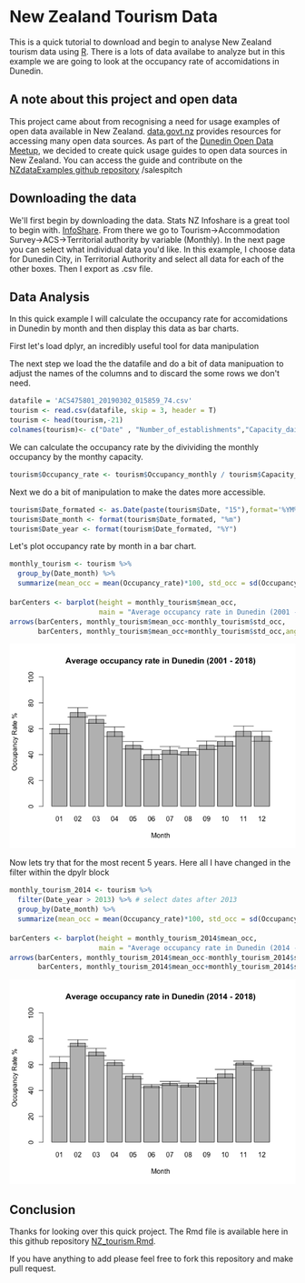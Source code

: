 # New Zealand Tourism Data
This is a quick tutorial to download and begin to analyse New Zealand tourism data using [R](https://www.r-project.org/). There is a lots of data availabe to analyze but in this example we are going to look at the occupancy rate of accomidations in Dunedin. 
## A note about this project and open data
This project came about from recognising a need for usage examples of open data available in New Zealand.  [data.govt.nz](https://data.govt.nz/) provides resources for accessing many open data sources.  As part of the [Dunedin Open Data Meetup](https://www.meetup.com/Dunedin-Open-Data-Meetup/), we decided to create quick usage guides to open data sources in New Zealand.  You can access the guide and contribute on the [NZdataExamples github repository](https://github.com/data-govt-nz/NZdataExamples) /salespitch

## Downloading the data
We'll first begin by downloading the data.  Stats NZ Infoshare is a great tool to begin with.  [InfoShare](http://archive.stats.govt.nz/infoshare/Default.aspx). From there we go to Tourism->Accommodation Survey->ACS->Territorial authority by variable (Monthly).  In the next page you can select what individual data you'd like.  In this example, I choose data for Dunedin City, in Territorial Authority and select all data for each of the other boxes.  Then I export as .csv file.

## Data Analysis
In this quick example I will calculate the occupancy rate for accomidations in Dunedin by month and then display this data as bar charts.  

First let's load dplyr, an incredibly useful tool for data manipulation


The next step we load the the datafile and do a bit of data manipuation to adjust the names of the columns and to discard the some rows we don't need.

```r
datafile = 'ACS475801_20190302_015859_74.csv'
tourism <- read.csv(datafile, skip = 3, header = T)
tourism <- head(tourism,-21)
colnames(tourism)<- c("Date" , "Number_of_establishments","Capacity_daily", "Capacity_monthly", "Occupancy_monthly", "Guest_Arrivals", "Guest_Nights")
```

We can calculate the occupancy rate by the divividing the monthly occupancy by the monthy capacity.

```r
tourism$Occupancy_rate <- tourism$Occupancy_monthly / tourism$Capacity_monthly
```

Next we do a bit of manipulation to make the dates more accessible.

```r
tourism$Date_formated <- as.Date(paste(tourism$Date, "15"),format='%YM%m %d')
tourism$Date_month <- format(tourism$Date_formated, "%m")
tourism$Date_year <- format(tourism$Date_formated, "%Y")
```

Let's plot occupancy rate by month in a bar chart.

```r
monthly_tourism <- tourism %>%
  group_by(Date_month) %>%
  summarize(mean_occ = mean(Occupancy_rate)*100, std_occ = sd(Occupancy_rate)*100)

barCenters <- barplot(height = monthly_tourism$mean_occ,
                      main = "Average occupancy rate in Dunedin (2001 - 2018)", xlab = "Month", ylab = "Occupancy Rate %", ylim=c(0,100), names.arg = monthly_tourism$Date_month)
arrows(barCenters, monthly_tourism$mean_occ-monthly_tourism$std_occ,
       barCenters, monthly_tourism$mean_occ+monthly_tourism$std_occ,angle=90,code=3)
```

![](NZ_tourism_files/figure-html/unnamed-chunk-5-1.png)<!-- -->

Now lets try that for the most recent 5 years. Here all I have changed in the filter within the dpylr block

```r
monthly_tourism_2014 <- tourism %>%
  filter(Date_year > 2013) %>% # select dates after 2013
  group_by(Date_month) %>%
  summarize(mean_occ = mean(Occupancy_rate)*100, std_occ = sd(Occupancy_rate)*100)

barCenters <- barplot(height = monthly_tourism_2014$mean_occ,
                      main = "Average occupancy rate in Dunedin (2014 - 2018)", xlab = "Month", ylab = "Occupancy Rate %", ylim=c(0,100), names.arg = monthly_tourism_2014$Date_month)
arrows(barCenters, monthly_tourism_2014$mean_occ-monthly_tourism_2014$std_occ,
       barCenters, monthly_tourism_2014$mean_occ+monthly_tourism_2014$std_occ,angle=90,code=3)
```

![](NZ_tourism_files/figure-html/unnamed-chunk-6-1.png)<!-- -->

## Conclusion
Thanks for looking over this quick project.  The Rmd file is available here in this github repository [NZ_tourism.Rmd](https://github.com/campbead/TourismTutorial/blob/master/NZ_tourism.Rmd).

If you have anything to add please feel free to fork this repository and make pull request.

